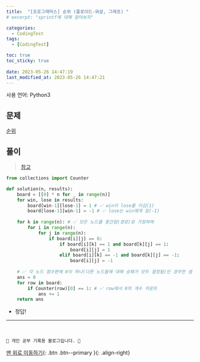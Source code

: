 ```yaml
---
title:  "[프로그래머스] 순위 (플로이드-와샬, 그래프) "
# excerpt: "sprintf에 대해 알아보자"

categories:
  - CodingTest
tags:
  - [CodingTest]

toc: true
toc_sticky: true
 
date: 2023-05-26 14:47:19
last_modified_at: 2023-05-26 14:47:21
---
```


사용 언어: Python3

## 문제
[순위](https://school.programmers.co.kr/learn/courses/30/lessons/49191)

## 풀이
> [참고](https://summa-cum-laude.tistory.com/16)

```py
from collections import Counter

def solution(n, results):
    board = [[0] * n for _ in range(n)]
    for win, lose in results:
        board[win-1][lose-1] = 1 # ✅ win이 lose를 이김(1)
        board[lose-1][win-1] = -1 # ✅ lose는 win에게 짐(-1)
        
    for k in range(n): # ✅ 모든 노드를 중간점(경로)로 가정하며
        for i in range(n):
            for j in range(n):
                if board[i][j] == 0:
                    if board[i][k] == 1 and board[k][j] == 1:
                        board[i][j] = 1
                    elif board[i][k] == -1 and board[k][j] == -1:
                        board[i][j] = -1
    
    # ✅ 각 노드 점수판에 0이 하나(다른 노드들에 대해 승패가 모두 결정됨)인 경우만 셈
    ans = 0
    for row in board:
        if Counter(row)[0] == 1: # ✅ row에서 0의 개수 카운트
            ans += 1
    return ans
```
- 정답!






***
<br>


    💛 개인 공부 기록용 블로그입니다. 👻

[맨 위로 이동하기](#){: .btn .btn--primary }{: .align-right}